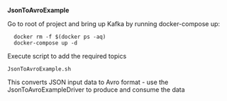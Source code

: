 **JsonToAvroExample**

Go to root of project and bring up Kafka by running docker-compose up:

```
  docker rm -f $(docker ps -aq)
  docker-compose up -d
 ```

Execute script to add the required topics

`JsonToAvroExample.sh`

This converts JSON input data to Avro format - 
use the JsonToAvroExampleDriver to produce and consume the data